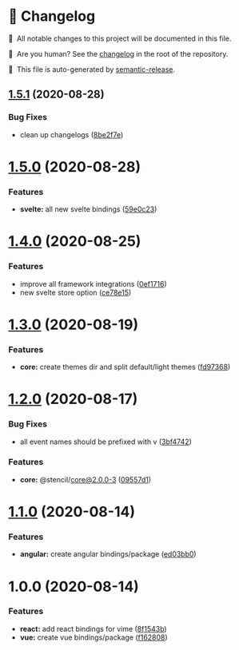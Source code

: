 # 🤖 Changelog

📝 &nbsp;All notable changes to this project will be documented in this file.

🧑 &nbsp;Are you human? See the [changelog](../../CHANGELOG.md) in the root of the repository.

🚀 &nbsp;This file is auto-generated by [semantic-release](https://github.com/semantic-release/semantic-release).

## [1.5.1](https://github.com/vime-js/vime/compare/@vime/vue@1.5.0...@vime/vue@1.5.1) (2020-08-28)

### Bug Fixes

- clean up changelogs ([8be2f7e](https://github.com/vime-js/vime/commit/8be2f7ece922c9cad34f6ce5790d493c05de93e0))

# [1.5.0](https://github.com/vime-js/vime/compare/@vime/vue@1.4.0...@vime/vue@1.5.0) (2020-08-28)

### Features

- **svelte:** all new svelte bindings ([59e0c23](https://github.com/vime-js/vime/commit/59e0c235c52d89331f88d8a6d8195b2d8de17c89))

# [1.4.0](https://github.com/vime-js/vime/compare/@vime/vue@1.3.0...@vime/vue@1.4.0) (2020-08-25)

### Features

- improve all framework integrations ([0ef1716](https://github.com/vime-js/vime/commit/0ef171655e8f02c277e0f00e90d87fdba8f74bb4))
- new svelte store option ([ce78e15](https://github.com/vime-js/vime/commit/ce78e1532da638fffacdf6988ec66c9390c31f5d))

# [1.3.0](https://github.com/vime-js/vime/compare/@vime/vue@1.2.0...@vime/vue@1.3.0) (2020-08-19)

### Features

- **core:** create themes dir and split default/light themes ([fd97368](https://github.com/vime-js/vime/commit/fd97368afd3fed4726352fd31ce733bc7f5b8e4d))

# [1.2.0](https://github.com/vime-js/vime/compare/@vime/vue@1.1.0...@vime/vue@1.2.0) (2020-08-17)

### Bug Fixes

- all event names should be prefixed with v ([3bf4742](https://github.com/vime-js/vime/commit/3bf4742ff89f04d5664f341da8acb021ee279eca))

### Features

- **core:** @stencil/core@2.0.0-3 ([09557d1](https://github.com/vime-js/vime/commit/09557d15ef9cc4a8a012e1104381f04b4a34848e))

# [1.1.0](https://github.com/vime-js/vime/compare/@vime/vue@1.0.0...@vime/vue@1.1.0) (2020-08-14)

### Features

- **angular:** create angular bindings/package ([ed03bb0](https://github.com/vime-js/vime/commit/ed03bb0a33277f4babba7e4671b491a8f1fc71e3))

# 1.0.0 (2020-08-14)

### Features

- **react:** add react bindings for vime ([8f1543b](https://github.com/vime-js/vime/commit/8f1543b7309d0cd96e45afd7f7abd5b20d2597d0))
- **vue:** create vue bindings/package ([f162808](https://github.com/vime-js/vime/commit/f1628087df85b02a73a22e9813cacb64b7848b37))
